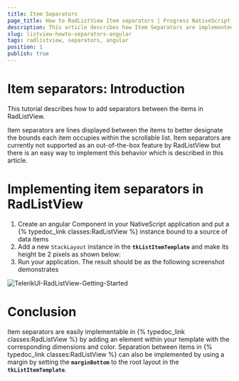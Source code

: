 ```yaml
---
title: Item Separators
page_title: How to RadListView Item separators | Progress NativeScript UI Documentation
description: This article describes how Item Separators are implemented with RadListView.
slug: listview-howto-separators-angular
tags: radlistview, separators, angular
position: 1
publish: true
---
```

# Item separators: Introduction
This tutorial describes how to add separators between the items in RadListView.

Item separators are lines displayed between the items to better designate the bounds each item occupies within the scrollable list. Item separators are currently not supported as an out-of-the-box feature by RadListView but there is an easy way to implement this behavior which is described in this article.

# Implementing item separators in RadListView

1. Create an angular Component in your NativeScript application and put a {% typedoc_link classes:RadListView %} instance bound to a source of data items
2. Add a new `StackLayout` instance in the **`tkListItemTemplate`** and make its height be 2 pixels as shown below:
3. Run your application. The result should be as the following screenshot demonstrates

<snippet id='listview-angular-item-separator'/>

![TelerikUI-RadListView-Getting-Started](/controls/NativeScript/ListView/Images/list-view-howto-separators_1.png "iOS")

# Conclusion
Item separators are easily implementable in {% typedoc_link classes:RadListView %} by adding an element within your template with the corresponding dimensions and color. Separation between items in {% typedoc_link classes:RadListView %} can also be implemented by using a margin by setting the **`marginBottom`** to the root layout in the **`tkListItemTemplate`**.